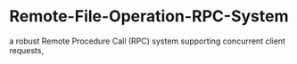 # Remote-File-Operation-RPC-System
a robust Remote Procedure Call (RPC) system supporting concurrent client requests,
